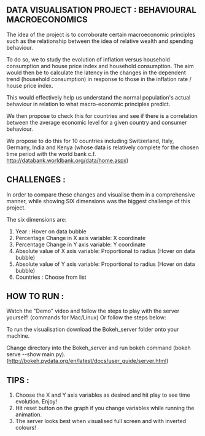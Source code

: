 ## DATA VISUALISATION PROJECT : BEHAVIOURAL MACROECONOMICS 

The idea of the project is to corroborate certain macroeconomic principles such as the relationship between the idea of relative wealth and spending behaviour.

To do so, we to study the evolution of inflation versus household consumption and house price index and household consumption. The aim would then be to calculate the latency in the changes in the dependent trend (household consumption) in response to those in the inflation rate / house price index.

This would effectively help us understand the normal population's actual behaviour in relation to what macro-economic principles predict.

We then propose to check this for countries and see if there is a correlation between the average economic level for a given country and consumer behaviour.

We propose to do this for 10 countries including Switzerland, Italy, Germany, India and Kenya (whose data is relatively complete for the chosen time period with the world bank c.f. http://databank.worldbank.org/data/home.aspx)

## CHALLENGES : 

In order to compare these changes and visualise them in a comprehensive manner, while showing SIX dimensions was the biggest challenge of this project.

The six dimensions are:
  1. Year : Hover on data bubble
  2. Percentage Change in X axis variable:  X coordinate
  3. Percentage Change in Y axis variable:  Y coordinate
  4. Absolute value of X axis variable: Proportional to radius (Hover on data bubble)
  5. Absolute value of Y axis variable: Proportional to radius (Hover on data bubble)
  6. Countries : Choose from list
  
## HOW TO RUN : 

Watch the "Demo" video and follow the steps to play with the server yourself! (commands for Mac/Linux) Or follow the steps below: 

To run the visualisation download the Bokeh_server folder onto your machine. 

Change directory into the Bokeh_server and run bokeh command (bokeh serve --show main.py).(http://bokeh.pydata.org/en/latest/docs/user_guide/server.html)

## TIPS : 
  1. Choose the X and Y axis variables as desired and hit play to see time evolution. Enjoy! 
  2. Hit reset button on the graph if you change variables while running the animation.
  3. The server looks best when visualised full screen and with inverted colours!


